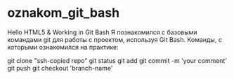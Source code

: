 # oznakom_git_bash

Hello HTML5 & Working in Git Bash
Я познакомился с базовыми командами git для работы с проектом, используя Git Bash.
Команды, с которыми ознакомился на практике:


git clone "ssh-copied repo"
git status
git add
git commit -m 'your comment'
git push
git checkout 'branch-name'
